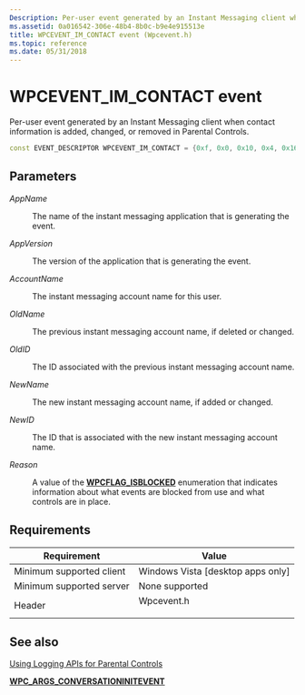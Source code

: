 ```yaml
---
Description: Per-user event generated by an Instant Messaging client when contact information is added, changed, or removed in Parental Controls.
ms.assetid: 0a016542-306e-48b4-8b0c-b9e4e915513e
title: WPCEVENT_IM_CONTACT event (Wpcevent.h)
ms.topic: reference
ms.date: 05/31/2018
---
```


# WPCEVENT\_IM\_CONTACT event

Per-user event generated by an Instant Messaging client when contact information is added, changed, or removed in Parental Controls.


```C++
const EVENT_DESCRIPTOR WPCEVENT_IM_CONTACT = {0xf, 0x0, 0x10, 0x4, 0x16, 0xf, 0x8000000000000030};
```



## Parameters

<dl> <dt>

*AppName* 
</dt> <dd>

The name of the instant messaging application that is generating the event.

</dd> <dt>

*AppVersion* 
</dt> <dd>

The version of the application that is generating the event.

</dd> <dt>

*AccountName* 
</dt> <dd>

The instant messaging account name for this user.

</dd> <dt>

*OldName* 
</dt> <dd>

The previous instant messaging account name, if deleted or changed.

</dd> <dt>

*OldID* 
</dt> <dd>

The ID associated with the previous instant messaging account name.

</dd> <dt>

*NewName* 
</dt> <dd>

The new instant messaging account name, if added or changed.

</dd> <dt>

*NewID* 
</dt> <dd>

The ID that is associated with the new instant messaging account name.

</dd> <dt>

*Reason* 
</dt> <dd>

A value of the [**WPCFLAG\_ISBLOCKED**](/windows/win32/api/wpcevent/ne-wpcevent-wpcflag_isblocked) enumeration that indicates information about what events are blocked from use and what controls are in place.

</dd> </dl>

## Requirements



| Requirement | Value |
|-------------------------------------|---------------------------------------------------------------------------------------|
| Minimum supported client<br/> | Windows Vista \[desktop apps only\]<br/>                                        |
| Minimum supported server<br/> | None supported<br/>                                                             |
| Header<br/>                   | <dl> <dt>Wpcevent.h</dt> </dl> |



## See also

<dl> <dt>

[Using Logging APIs for Parental Controls](using-logging-apis-for-parental-controls.md)
</dt> <dt>

[**WPC\_ARGS\_CONVERSATIONINITEVENT**](/windows/win32/api/wpcevent/ne-wpcevent-wpc_args_conversationinitevent)
</dt> </dl>

 

 




